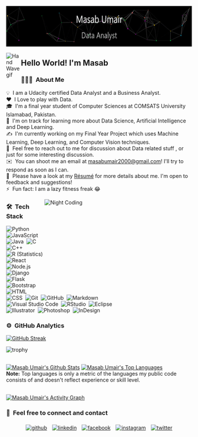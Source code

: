 <img src="https://github.com/masabumair023/masabumair023/blob/main/masabumair.gif" width="700" height="110" />


<img alt="Hand Wave gif" src="https://raw.githubusercontent.com/masabumair023/AVS1508/master/assets/Hand%20Wave.gif" width='40' align="left"/><h2>Hello World! I'm Masab</h2>

### 👨🏻‍💻 &nbsp;About Me

💡 &nbsp;I am a Udacity certified Data Analyst and a Business Analyst.\
❤️ &nbsp;I Love to play with Data.\
🎓 &nbsp;I'm a final year student of Computer Sciences at COMSATS University Islamabad, Pakistan.\
🌱 &nbsp;I'm on track for learning more about Data Science, Artificial Intelligence and Deep Learning.\
✍️ &nbsp;I'm currently working on my Final Year Project which uses Machine Learning, Deep Learning, and Computer Vision techniques.\
💬 &nbsp;Feel free to reach out to me for discussion about Data related stuff , or just for some interesting discussion.\
✉️ &nbsp;You can shoot me an email at masabumair2000@gmail.com! I'll try to respond as soon as I can.\
📄 &nbsp;Please have a look at my [Résumé]() for more details about me. I'm open to feedback and suggestions!\
⚡ &nbsp;Fun fact: I am a lazy fitness freak :joy:

<img alt="Night Coding" src="https://raw.githubusercontent.com/masabumair023/chiraag-kakar/master/hadder.gif" width = "400" height = "250" align="right"/>



### 🛠 &nbsp;Tech Stack

![Python](https://img.shields.io/badge/-Python-05122A?style=flat&logo=python)&nbsp;
![JavaScript](https://img.shields.io/badge/-JavaScript-05122A?style=flat&logo=javascript)&nbsp;
![Java](https://img.shields.io/badge/-Java-05122A?style=flat&logo=Java&logoColor=FFA518)&nbsp;
![C](https://img.shields.io/badge/-C-05122A?style=flat&logo=C&logoColor=A8B9CC)&nbsp;
![C++](https://img.shields.io/badge/-C++-05122A?style=flat&logo=C%2B%2B&logoColor=00599C)&nbsp;
![R (Statistics)](https://img.shields.io/badge/-R-05122A?style=flat&logo=R&logoColor=276DC3)\
![React](https://img.shields.io/badge/-React-05122A?style=flat&logo=react)&nbsp;
![Node.js](https://img.shields.io/badge/-Node.js-05122A?style=flat&logo=node.js)&nbsp;
![Django](https://img.shields.io/badge/-Django-05122A?style=flat&logo=django&logoColor=092E20)&nbsp;
![Flask](https://img.shields.io/badge/-Flask-05122A?style=flat&logo=flask)&nbsp;
![Bootstrap](https://img.shields.io/badge/-Bootstrap-05122A?style=flat&logo=bootstrap&logoColor=563D7C)\
![HTML](https://img.shields.io/badge/-HTML-05122A?style=flat&logo=HTML5)&nbsp;
![CSS](https://img.shields.io/badge/-CSS-05122A?style=flat&logo=CSS3&logoColor=1572B6)&nbsp;
![Git](https://img.shields.io/badge/-Git-05122A?style=flat&logo=git)&nbsp;
![GitHub](https://img.shields.io/badge/-GitHub-05122A?style=flat&logo=github)&nbsp;
![Markdown](https://img.shields.io/badge/-Markdown-05122A?style=flat&logo=markdown)\
![Visual Studio Code](https://img.shields.io/badge/-Visual%20Studio%20Code-05122A?style=flat&logo=visual-studio-code&logoColor=007ACC)&nbsp;
![RStudio](https://img.shields.io/badge/-RStudio-05122A?style=flat&logo=rstudio)&nbsp;
![Eclipse](https://img.shields.io/badge/-Eclipse-05122A?style=flat&logo=eclipse-ide&logoColor=2C2255)\
![Illustrator](https://img.shields.io/badge/-Illustrator-05122A?style=flat&logo=adobe-illustrator)&nbsp;
![Photoshop](https://img.shields.io/badge/-Photoshop-05122A?style=flat&logo=adobe-photoshop)&nbsp;
![InDesign](https://img.shields.io/badge/-InDesign-05122A?style=flat&logo=adobe-indesign)


### ⚙️ &nbsp;GitHub Analytics
[![GitHub Streak](http://github-readme-streak-stats.herokuapp.com?user=masabumair023&theme=dark-smoky&hide_border=true)](https://git.io/streak-stats)

![trophy](https://github-profile-trophy.vercel.app/?username=masabumair023&title=Commit,Stars,Repositories,PullRequest,Followers&theme=darkhub)

  <br/>
    <a href="https://github.com/masabumair023/github-readme-stats"><img alt="Masab Umair's Github Stats" src="https://github-readme-stats.vercel.app/api?username=masabumair023&show_icons=true&count_private=true&theme=react&hide_border=true&bg_color=0D1117" /></a>
  <a href="https://github.com/masabumair023/github-readme-stats"><img alt="Masab Umair's Top Languages" src="https://github-readme-stats.vercel.app/api/top-langs/?username=masabumair023&langs_count=8&count_private=true&layout=compact&theme=react&hide_border=true&bg_color=0D1117" /></a>
  <br/>
  <b>Note:</b> Top languages is only a metric of the languages my public code consists of and doesn't reflect experience or skill level.
  
<br/>
<br/>

<a href="https://github.com/masabumair023/github-readme-activity-graph"><img alt="Masab Umair's Activity Graph" src="https://activity-graph.herokuapp.com/graph?username=masabumair023&bg_color=0D1117&color=5BCDEC&line=5BCDEC&point=FFFFFF&hide_border=true" /></a>


### 🤝 &nbsp;Feel free to connect and contact

<p align="center">
	<a href="https://github.com/masabumair023"><img alt="github" width="10%" style="padding:5px" src="https://img.icons8.com/clouds/100/000000/github.png"/></a>
	<a href="https://www.linkedin.com/in/masabumair/"><img alt="linkedin" width="10%" style="padding:5px" src="https://img.icons8.com/clouds/100/000000/linkedin.png"/></a>
	<a href="https://www.facebook.com/profile.php?id=100008617064449"><img alt="facebook" width="10%" style="padding:5px" src="https://img.icons8.com/clouds/100/000000/facebook-new.png"/></a>
	<a href="https://www.instagram.com/iammasabumair/"><img alt="instagram" width="10%" style="padding:5px" src="https://img.icons8.com/clouds/100/000000/instagram.png"/></a>
	<a href="https://twitter.com/MasabUmair20"><img alt="twitter" width="10%" style="padding:5px" src="https://img.icons8.com/clouds/100/000000/twitter.png"/></a>
</p>
















































